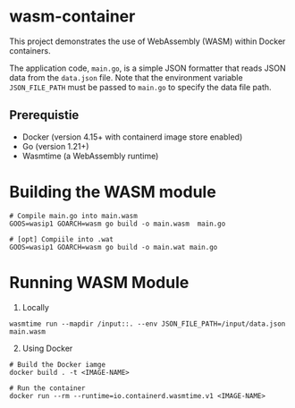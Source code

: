 # wasm-container
This project demonstrates the use of WebAssembly (WASM) within Docker containers. 

The application code, `main.go`, is a simple JSON formatter that reads JSON data from the `data.json` file. Note that the environment variable `JSON_FILE_PATH` must be passed to `main.go` to specify the data file path.

## Prerequistie 
- Docker (version 4.15+ with containerd image store enabled)
- Go (version 1.21+)
- Wasmtime (a WebAssembly runtime)


#  Building the WASM module 
```shell 
# Compile main.go into main.wasm 
GOOS=wasip1 GOARCH=wasm go build -o main.wasm  main.go

# [opt] Compiile into .wat
GOOS=wasip1 GOARCH=wasm go build -o main.wat main.go
``` 

# Running WASM Module 
1. Locally 
```shell 
wasmtime run --mapdir /input::. --env JSON_FILE_PATH=/input/data.json main.wasm
```
2. Using Docker 
```shell 
# Build the Docker iamge 
docker build . -t <IMAGE-NAME>

# Run the container 
docker run --rm --runtime=io.containerd.wasmtime.v1 <IMAGE-NAME>
```

